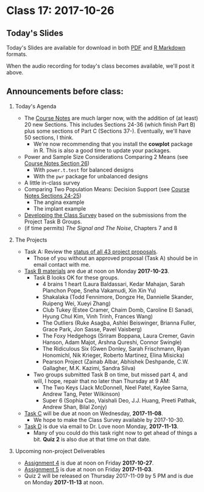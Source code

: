 # Class 17: 2017-10-26

## Today's Slides

Today's Slides are available for download in both [PDF](https://github.com/THOMASELOVE/431slides/blob/master/class_17/431_2017_class-17-slides.pdf) and [R Markdown](https://github.com/THOMASELOVE/431slides/blob/master/class_17/431_2017_class-17-slides.Rmd) formats. 

When the audio recording for today's class becomes available, we'll post it above.

## Announcements before class:

1. Today's Agenda
    - The [Course Notes](https://thomaselove.github.io/431notes/) are much larger now, with the addition of (at least) 20 new Sections. This includes Sections 24-36 (which finish Part B) plus some sections of Part C (Sections 37-). Eventually, we'll have 50 sections, I think.
        - We're now recommending that you install the **cowplot** package in R. This is also a good time to update your packages.
    - Power and Sample Size Considerations Comparing 2 Means (see [Course Notes Section 26](https://thomaselove.github.io/431notes/power-and-sample-size-issues-comparing-two-means.html))
        - With `power.t.test` for balanced designs
        - With the `pwr` package for unbalanced designs
    - A little in-class survey
    - Comparing Two Population Means: Decision Support (see [Course Notes Sections 24-25](https://thomaselove.github.io/431notes/comparing-two-means-using-independent-samples.html#a-more-complete-decision-support-tool-comparing-means))
        - The angina example
        - The implant example
    - [Developing the Class Survey](https://goo.gl/4UZYAH) based on the submissions from the Project Task B Groups.
    - (if time permits) *The Signal and The Noise*, Chapters 7 and 8
    
2. The Projects
    - Task A: Review the [status of all 43 project proposals](https://github.com/THOMASELOVE/431project/blob/master/TaskA/APPROVED.md).
        - Those of you without an approved proposal (Task A) should be in email contact with me.
    - [Task B materials](https://github.com/THOMASELOVE/431project/blob/master/TaskB/README.md) are due at noon on Monday **2017-10-23**.
        - Task B looks OK for these groups.
            - 4 brains 1 heart (Laura Baldassari, Kedar Mahajan, Sarah Planchon Pope, Sneha Vakamudi, Xin Xin Yu)
            - Shakalaka (Todd Fennimore, Dongze He, Dannielle Skander, Ruipeng Wei, Xueyi Zhang)
            - Club Tukey (Estee Cramer, Chaim Domb, Caroline El Sanadi, Hyung Chul Kim, Vinh Trinh, Frances Wang)
            - The Outliers (Ruke Asagba, Ashlei Beiswinger, Brianna Fuller, Grace Park, Jon Sasse, Pavel Vaisberg)
            - The Foxy Hedgehogs (Sriram Boppana, Laura Cremer, Gavin Hanson, Adam Majot, Arshna Qureshi, Connor Swingle)
            - The Ridiculous Six (Gwen Donley, Sarah Frischmann, Ryan Honomichl, Nik Krieger, Roberto Martinez, Elina Misicka)
            - Pearson Project (Zainab Albar, Abhishek Deshpande, C.W. Gallagher, M.K. Kazimi, Sandra Silva)
        - Two groups submitted Task B on time, but missed part 4, and will, I hope, repair that no later than Thursday at 9 AM:
            - The Two Keys (Jack McDonnell, Neel Patel, Kaylee Sarna, Andrew Tang, Peter Wilkinson)
            - Super 6 (Sophia Cao, Vaishali Deo, J.J. Huang, Preeti Pathak, Andrew Shan, Bilal Zonjy)         
    - [Task C](https://github.com/THOMASELOVE/431project/tree/master/TaskC) will be due at noon on Wednesday, **2017-11-08**. 
        - We hope to make the Class Survey available by 2017-10-30.
    - [Task D](https://github.com/THOMASELOVE/431project/tree/master/TaskD) is due via email to Dr. Love noon Monday, **2017-11-13**.
        - Many of you could do this task right now to get ahead of things a bit. **Quiz 2** is also due at that time on that date.

3. Upcoming non-project Deliverables
    - [Assignment 4](https://github.com/THOMASELOVE/431homework/blob/master/431-2017_assignment-4.md) is due at noon on Friday **2017-10-27**.
    - [Assignment 5](https://github.com/THOMASELOVE/431homework/blob/master/431-2017_assignment-5.md) is due at noon on Friday **2017-11-03**.
    - Quiz 2 will be released on Thursday 2017-11-09 by 5 PM and is due on Monday **2017-11-13** at noon.
